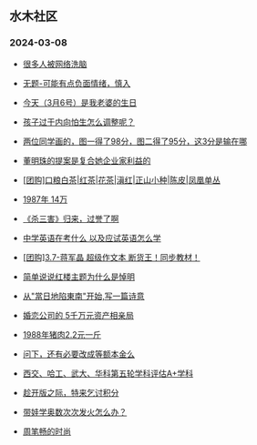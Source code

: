 ## 水木社区 
### 2024-03-08

+ [很多人被网络洗脑](https://www.mysmth.net/nForum/article/Love/6290345)

+ [无题-可能有点负面情绪，慎入](https://www.mysmth.net/nForum/article/Age/20347460)

+ [今天（3月6号）是我老婆的生日](https://www.mysmth.net/nForum/article/MyFamily/247153)

+ [孩子过于内向怕生怎么调整呢？](https://www.mysmth.net/nForum/article/Children/932723052)

+ [两位同学画的，图一得了98分，图二得了95分，这3分是输在哪](https://www.mysmth.net/nForum/article/MMJoke/1634817141)

+ [董明珠的提案是复合她企业家利益的](https://www.mysmth.net/nForum/article/WorkingLife/3854)

+ [[团购]口粮白茶|红茶|花茶|滇红|正山小种|陈皮|凤凰单丛](https://www.mysmth.net/nForum/article/ADAgent_TG/1318221)

+ [1987年 14万](https://www.mysmth.net/nForum/article/Stock/10808513)

+ [《杀三害》归来，过誉了啊](https://www.mysmth.net/nForum/article/Movielife/3600)

+ [中学英语在考什么 以及应试英语怎么学](https://www.mysmth.net/nForum/article/ChildEducation/2357682)

+ [[团购]3.7-蒋军晶 超级作文本 断货王！同步教材！](https://www.mysmth.net/nForum/article/ADAgent_TG/1318334)

+ [简单说说红楼主题为什么是悼明](https://www.mysmth.net/nForum/article/StoneStory/297593)

+ [从"當日地陷東南"开始,写一篇诗意](https://www.mysmth.net/nForum/article/Poetry/165765)

+ [婚恋公司的  5千万元资产相亲局](https://www.mysmth.net/nForum/article/Age/20347474)

+ [1988年猪肉2.2元一斤](https://www.mysmth.net/nForum/article/Stock/10808863)

+ [问下，还有必要改成等额本金么](https://www.mysmth.net/nForum/article/OurEstate/2916960)

+ [西交、哈工、武大、华科第五轮学科评估A+学科](https://www.mysmth.net/nForum/article/GaoKao/549436)

+ [趁开版之际，特来乞讨积分](https://www.mysmth.net/nForum/article/FamilyLife/1766617092)

+ [带娃学奥数次次发火怎么办？](https://www.mysmth.net/nForum/article/ChildEducation/2358910)

+ [周笔畅的时尚](https://www.mysmth.net/nForum/article/TVShow/1543322)

